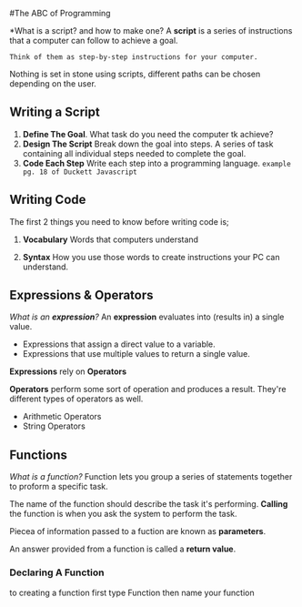 #The ABC of Programming

*What is a script? and how to make one? 
A **script** is a series of instructions that a
computer can follow to achieve a goal.

`Think of them as step-by-step instructions for your computer.` 

Nothing is set in stone using scripts, different paths can be chosen depending on the user.

## Writing a Script
1. **Define The Goal**.
 What  task do you need the computer tk achieve?
2. **Design The Script**
Break down the goal into steps. A series of task  containing all individual steps needed to complete the goal.
3. **Code Each Step**
Write each step into a programming language.
`example pg. 18 of Duckett Javascript`
## Writing Code
The first 2 things you need to know before writing code is;
 1. **Vocabulary** Words that computers understand

2. **Syntax** How you use those words to create instructions your PC can understand.

## Expressions & Operators
*What is an **expression**?*
 An **expression** evaluates into (results in) a single value. 

 - Expressions that assign a direct value to a variable.
 - Expressions that use multiple values to return a single value.

 **Expressions** rely on **Operators**

**Operators** perform some sort of operation and produces a result. They're different types of operators as well.

- Arithmetic Operators
- String Operators

## Functions
*What is a function?*
Function lets you group a series of statements together to proform a specific task.

The name of the function should describe the task it's performing. **Calling** the function is when you ask the system to perform the task.

Piecea of information passed to a fuction are known as **parameters**.

An answer provided from a function is called a **return value**.

### Declaring A Function

to creating a function first type Function then name your function